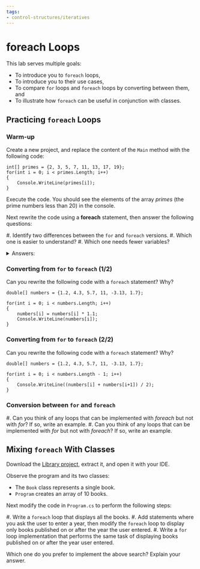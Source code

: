 ```yaml
---
tags:
- control-structures/iteratives
---
```


#  foreach Loops

This lab serves multiple goals:

- To introduce you to `foreach` loops,
- To introduce you to their use cases,
- To compare `for` loops and `foreach` loops by converting between them, and
- To illustrate how `foreach` can be useful in conjunction with classes.

## Practicing `foreach` Loops

### Warm-up

Create a new project, and replace the content of the `Main` method with the following code:

```
int[] primes = {2, 3, 5, 7, 11, 13, 17, 19};
for(int i = 0; i < primes.Length; i++)
{
    Console.WriteLine(primes[i]);
}
```

Execute the code. You should see the elements of the array _primes_ (the prime numbers less than 20) in the console.

Next rewrite the code using a **foreach** statement, then answer the following questions:

#. Identify two differences between the `for` and `foreach` versions.
#. Which one is easier to understand?
#. Which one needs fewer variables?

<details><summary>Answers:</summary>
The code simply becomes:

```
int[] primes = {2, 3, 5, 7, 11, 13, 17, 19};
foreach(int val in primes)
{
    Console.WriteLine(val);
}    
```

- The differences are the keyword (obviously!), the fact that `foreach` does not need indices nor to use the `Length` property, and the absence of an update or condition in the header.
- This is a matter of taste, but `foreach` generally seems more intuitive.
- Both use one additional variable (`i` in the `for` case, `val` in the `foreach` case).
</details>


### Converting from `for` to `foreach` (1/2)

Can you rewrite the following code with a `foreach` statement? Why?

```
double[] numbers = {1.2, 4.3, 5.7, 11, -3.13, 1.7};

for(int i = 0; i < numbers.Length; i++)
{
    numbers[i] = numbers[i] * 1.1;
    Console.WriteLine(numbers[i]);
}
```

### Converting from `for` to `foreach` (2/2)

Can you rewrite the following code with a `foreach` statement? Why?

```
double[] numbers = {1.2, 4.3, 5.7, 11, -3.13, 1.7};

for(int i = 0; i < numbers.Length - 1; i++)
{
    Console.WriteLine((numbers[i] + numbers[i+1]) / 2);
}
```

### Conversion between `for` and `foreach`

#. Can you think of any loops that can be implemented with _foreach_ but not with _for_? If so, write an example.
#. Can you think of any loops that can be implemented with _for_ but not with _foreach_? If so, write an example.

## Mixing `foreach` With Classes

Download the [Library project](./code/projects/Library.zip), extract it, and open it with your IDE.

Observe the program and its two classes:

- The `Book` class represents a single book.
- `Program` creates an array of 10 books.

Next modify the code in `Program.cs` to perform the following steps:

#. Write a `foreach` loop that displays all the books.
#. Add statements where you ask the user to enter a year, then modify the `foreach` loop to display only books published on or after the year the user entered.
#. Write a `for` loop implementation that performs the same task of displaying books published on or after the year user entered.

Which one do you prefer to implement the above search? Explain your answer.
